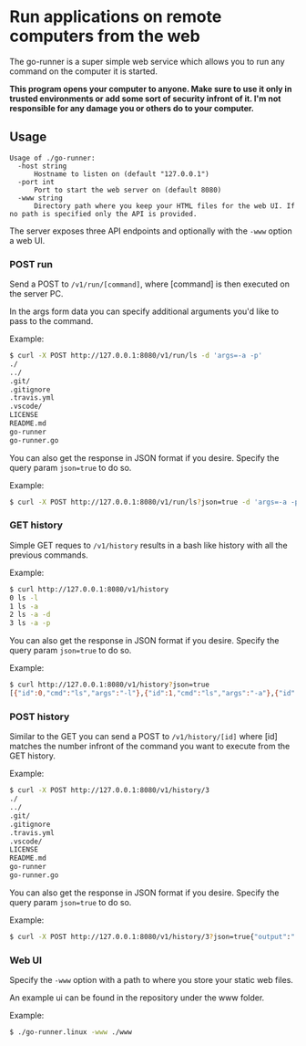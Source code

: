 # Run applications on remote computers from the web

The go-runner is a super simple web service which allows you to run any command on the computer it is started.

**This program opens your computer to anyone. Make sure to use it only in trusted environments or add some sort of security infront of it. I'm not responsible for any damage you or others do to your computer.**

## Usage

```help
Usage of ./go-runner:
  -host string
      Hostname to listen on (default "127.0.0.1")
  -port int
      Port to start the web server on (default 8080)
  -www string
      Directory path where you keep your HTML files for the web UI. If no path is specified only the API is provided.
```

The server exposes three API endpoints and optionally with the `-www` option a web UI.

### POST run

Send a POST to `/v1/run/[command]`, where [command] is then executed on the server PC.

In the args form data you can specify additional arguments you'd like to pass to the command.

Example:

```bash
$ curl -X POST http://127.0.0.1:8080/v1/run/ls -d 'args=-a -p'
./
../
.git/
.gitignore
.travis.yml
.vscode/
LICENSE
README.md
go-runner
go-runner.go
```

You can also get the response in JSON format if you desire. Specify the query param `json=true` to do so.

Example:

```bash
$ curl -X POST http://127.0.0.1:8080/v1/run/ls?json=true -d 'args=-a -p'{"output":"./\n../\n.git/\n.gitignore\n.travis.yml\n.vscode/\nLICENSE\nREADME.md\ngo-runner\ngo-runner.go\nwww/\n"}
```

### GET history

Simple GET reques to `/v1/history` results in a bash like history with all the previous commands.

Example:

```bash
$ curl http://127.0.0.1:8080/v1/history
0 ls -l
1 ls -a
2 ls -a -d
3 ls -a -p
```

You can also get the response in JSON format if you desire. Specify the query param `json=true` to do so.

Example:

```bash
$ curl http://127.0.0.1:8080/v1/history?json=true
[{"id":0,"cmd":"ls","args":"-l"},{"id":1,"cmd":"ls","args":"-a"},{"id":2,"cmd":"ls","args":"-a -d"},{"id":3,"cmd":"ls","args":"-a -p"}]
```

### POST history

Similar to the GET you can send a POST to `/v1/history/[id]` where [id] matches the number infront of the command you want to execute from the GET history.

Example:

```bash
$ curl -X POST http://127.0.0.1:8080/v1/history/3
./
../
.git/
.gitignore
.travis.yml
.vscode/
LICENSE
README.md
go-runner
go-runner.go
````

You can also get the response in JSON format if you desire. Specify the query param `json=true` to do so.

Example:

```bash
$ curl -X POST http://127.0.0.1:8080/v1/history/3?json=true{"output":"./\n../\n.git/\n.gitignore\n.travis.yml\n.vscode/\nLICENSE\nREADME.md\ngo-runner\ngo-runner.go\nwww/\n"}
```

### Web UI

Specify the `-www` option with a path to where you store your static web files.

An example ui can be found in the repository under the www folder.

Example:

```bash
$ ./go-runner.linux -www ./www
```
